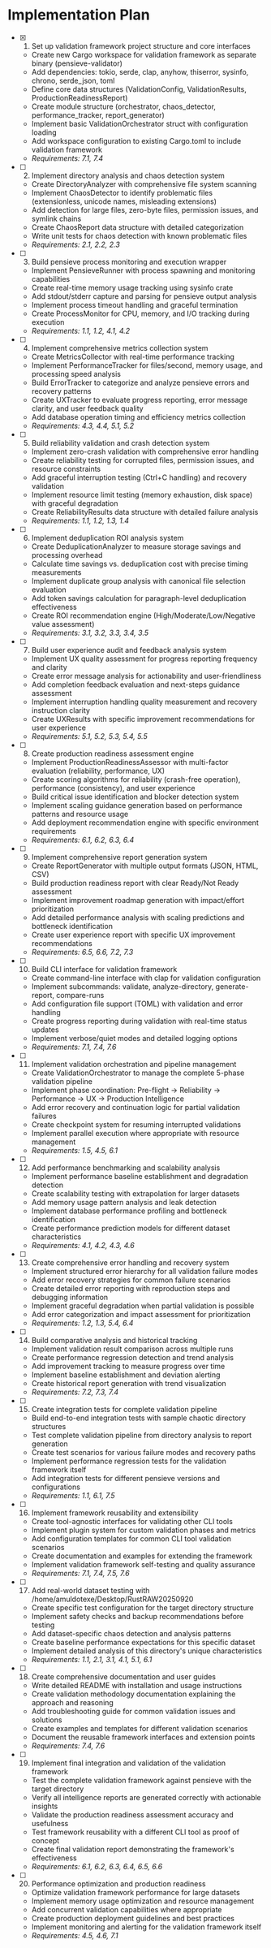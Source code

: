 # Implementation Plan

- [x] 1. Set up validation framework project structure and core interfaces
  - Create new Cargo workspace for validation framework as separate binary (pensieve-validator)
  - Add dependencies: tokio, serde, clap, anyhow, thiserror, sysinfo, chrono, serde_json, toml
  - Define core data structures (ValidationConfig, ValidationResults, ProductionReadinessReport)
  - Create module structure (orchestrator, chaos_detector, performance_tracker, report_generator)
  - Implement basic ValidationOrchestrator struct with configuration loading
  - Add workspace configuration to existing Cargo.toml to include validation framework
  - _Requirements: 7.1, 7.4_

- [ ] 2. Implement directory analysis and chaos detection system
  - Create DirectoryAnalyzer with comprehensive file system scanning
  - Implement ChaosDetector to identify problematic files (extensionless, unicode names, misleading extensions)
  - Add detection for large files, zero-byte files, permission issues, and symlink chains
  - Create ChaosReport data structure with detailed categorization
  - Write unit tests for chaos detection with known problematic files
  - _Requirements: 2.1, 2.2, 2.3_

- [ ] 3. Build pensieve process monitoring and execution wrapper
  - Implement PensieveRunner with process spawning and monitoring capabilities
  - Create real-time memory usage tracking using sysinfo crate
  - Add stdout/stderr capture and parsing for pensieve output analysis
  - Implement process timeout handling and graceful termination
  - Create ProcessMonitor for CPU, memory, and I/O tracking during execution
  - _Requirements: 1.1, 1.2, 4.1, 4.2_

- [ ] 4. Implement comprehensive metrics collection system
  - Create MetricsCollector with real-time performance tracking
  - Implement PerformanceTracker for files/second, memory usage, and processing speed analysis
  - Build ErrorTracker to categorize and analyze pensieve errors and recovery patterns
  - Create UXTracker to evaluate progress reporting, error message clarity, and user feedback quality
  - Add database operation timing and efficiency metrics collection
  - _Requirements: 4.3, 4.4, 5.1, 5.2_

- [ ] 5. Build reliability validation and crash detection system
  - Implement zero-crash validation with comprehensive error handling
  - Create reliability testing for corrupted files, permission issues, and resource constraints
  - Add graceful interruption testing (Ctrl+C handling) and recovery validation
  - Implement resource limit testing (memory exhaustion, disk space) with graceful degradation
  - Create ReliabilityResults data structure with detailed failure analysis
  - _Requirements: 1.1, 1.2, 1.3, 1.4_

- [ ] 6. Implement deduplication ROI analysis system
  - Create DeduplicationAnalyzer to measure storage savings and processing overhead
  - Calculate time savings vs. deduplication cost with precise timing measurements
  - Implement duplicate group analysis with canonical file selection evaluation
  - Add token savings calculation for paragraph-level deduplication effectiveness
  - Create ROI recommendation engine (High/Moderate/Low/Negative value assessment)
  - _Requirements: 3.1, 3.2, 3.3, 3.4, 3.5_

- [ ] 7. Build user experience audit and feedback analysis system
  - Implement UX quality assessment for progress reporting frequency and clarity
  - Create error message analysis for actionability and user-friendliness
  - Add completion feedback evaluation and next-steps guidance assessment
  - Implement interruption handling quality measurement and recovery instruction clarity
  - Create UXResults with specific improvement recommendations for user experience
  - _Requirements: 5.1, 5.2, 5.3, 5.4, 5.5_

- [ ] 8. Create production readiness assessment engine
  - Implement ProductionReadinessAssessor with multi-factor evaluation (reliability, performance, UX)
  - Create scoring algorithms for reliability (crash-free operation), performance (consistency), and user experience
  - Build critical issue identification and blocker detection system
  - Implement scaling guidance generation based on performance patterns and resource usage
  - Add deployment recommendation engine with specific environment requirements
  - _Requirements: 6.1, 6.2, 6.3, 6.4_

- [ ] 9. Implement comprehensive report generation system
  - Create ReportGenerator with multiple output formats (JSON, HTML, CSV)
  - Build production readiness report with clear Ready/Not Ready assessment
  - Implement improvement roadmap generation with impact/effort prioritization
  - Add detailed performance analysis with scaling predictions and bottleneck identification
  - Create user experience report with specific UX improvement recommendations
  - _Requirements: 6.5, 6.6, 7.2, 7.3_

- [ ] 10. Build CLI interface for validation framework
  - Create command-line interface with clap for validation configuration
  - Implement subcommands: validate, analyze-directory, generate-report, compare-runs
  - Add configuration file support (TOML) with validation and error handling
  - Create progress reporting during validation with real-time status updates
  - Implement verbose/quiet modes and detailed logging options
  - _Requirements: 7.1, 7.4, 7.6_

- [ ] 11. Implement validation orchestration and pipeline management
  - Create ValidationOrchestrator to manage the complete 5-phase validation pipeline
  - Implement phase coordination: Pre-flight → Reliability → Performance → UX → Production Intelligence
  - Add error recovery and continuation logic for partial validation failures
  - Create checkpoint system for resuming interrupted validations
  - Implement parallel execution where appropriate with resource management
  - _Requirements: 1.5, 4.5, 6.1_

- [ ] 12. Add performance benchmarking and scalability analysis
  - Implement performance baseline establishment and degradation detection
  - Create scalability testing with extrapolation for larger datasets
  - Add memory usage pattern analysis and leak detection
  - Implement database performance profiling and bottleneck identification
  - Create performance prediction models for different dataset characteristics
  - _Requirements: 4.1, 4.2, 4.3, 4.6_

- [ ] 13. Create comprehensive error handling and recovery system
  - Implement structured error hierarchy for all validation failure modes
  - Add error recovery strategies for common failure scenarios
  - Create detailed error reporting with reproduction steps and debugging information
  - Implement graceful degradation when partial validation is possible
  - Add error categorization and impact assessment for prioritization
  - _Requirements: 1.2, 1.3, 5.4, 6.4_

- [ ] 14. Build comparative analysis and historical tracking
  - Implement validation result comparison across multiple runs
  - Create performance regression detection and trend analysis
  - Add improvement tracking to measure progress over time
  - Implement baseline establishment and deviation alerting
  - Create historical report generation with trend visualization
  - _Requirements: 7.2, 7.3, 7.4_

- [ ] 15. Create integration tests for complete validation pipeline
  - Build end-to-end integration tests with sample chaotic directory structures
  - Test complete validation pipeline from directory analysis to report generation
  - Create test scenarios for various failure modes and recovery paths
  - Implement performance regression tests for the validation framework itself
  - Add integration tests for different pensieve versions and configurations
  - _Requirements: 1.1, 6.1, 7.5_

- [ ] 16. Implement framework reusability and extensibility
  - Create tool-agnostic interfaces for validating other CLI tools
  - Implement plugin system for custom validation phases and metrics
  - Add configuration templates for common CLI tool validation scenarios
  - Create documentation and examples for extending the framework
  - Implement validation framework self-testing and quality assurance
  - _Requirements: 7.1, 7.4, 7.5, 7.6_

- [ ] 17. Add real-world dataset testing with /home/amuldotexe/Desktop/RustRAW20250920
  - Create specific test configuration for the target directory structure
  - Implement safety checks and backup recommendations before testing
  - Add dataset-specific chaos detection and analysis patterns
  - Create baseline performance expectations for this specific dataset
  - Implement detailed analysis of this directory's unique characteristics
  - _Requirements: 1.1, 2.1, 3.1, 4.1, 5.1, 6.1_

- [ ] 18. Create comprehensive documentation and user guides
  - Write detailed README with installation and usage instructions
  - Create validation methodology documentation explaining the approach and reasoning
  - Add troubleshooting guide for common validation issues and solutions
  - Create examples and templates for different validation scenarios
  - Document the reusable framework interfaces and extension points
  - _Requirements: 7.4, 7.6_

- [ ] 19. Implement final integration and validation of the validation framework
  - Test the complete validation framework against pensieve with the target directory
  - Verify all intelligence reports are generated correctly with actionable insights
  - Validate the production readiness assessment accuracy and usefulness
  - Test framework reusability with a different CLI tool as proof of concept
  - Create final validation report demonstrating the framework's effectiveness
  - _Requirements: 6.1, 6.2, 6.3, 6.4, 6.5, 6.6_

- [ ] 20. Performance optimization and production readiness
  - Optimize validation framework performance for large datasets
  - Implement memory usage optimization and resource management
  - Add concurrent validation capabilities where appropriate
  - Create production deployment guidelines and best practices
  - Implement monitoring and alerting for the validation framework itself
  - _Requirements: 4.5, 4.6, 7.1_